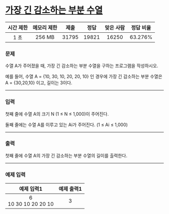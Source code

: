 # [가장 긴 감소하는 부분 수열](https://www.acmicpc.net/problem/11722)

<div align = center>

| 시간 제한 | 메모리 제한 | 제출  | 정답  | 맞은 사람 | 정답 비율 |
| :-------: | :---------: | :---: | :---: | :-------: | :-------: |
|   1 초    |   256 MB    | 31795 | 19821 |   16250   |  63.276%  |

</div>

### 문제

수열 A가 주어졌을 때, 가장 긴 감소하는 부분 수열을 구하는 프로그램을 작성하시오.

예를 들어, 수열 A = {10, 30, 10, 20, 20, 10} 인 경우에 가장 긴 감소하는 부분 수열은 A = {30,20,10} 이고, 길이는 3이다.

---

### 입력

첫째 줄에 수열 A의 크기 N (1 ≤ N ≤ 1,000)이 주어진다.

둘째 줄에는 수열 A를 이루고 있는 Ai가 주어진다. (1 ≤ Ai ≤ 1,000)

---

### 출력

첫째 줄에 수열 A의 가장 긴 감소하는 부분 수열의 길이를 출력한다.

---

### 예제 입력

|       예제 입력1        | 예제 출력1 |
| :---------------------: | :--------: |
| 6<br/>10 30 10 20 20 10 |     3      |

